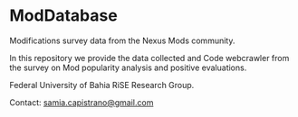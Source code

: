 # ModDatabase
Modifications survey data from the Nexus Mods community. 

In this repository we provide the data collected and Code webcrawler from the survey on Mod popularity analysis and positive evaluations.

Federal University of Bahia
RiSE Research Group. 

Contact: samia.capistrano@gmail.com
